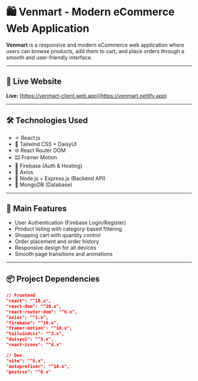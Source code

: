 # 🛍️ Venmart - Modern eCommerce Web Application

**Venmart** is a responsive and modern eCommerce web application where users can browse products, add them to cart, and place orders through a smooth and user-friendly interface.


---

## 🔗 Live Website

**Live:** [https://venmart-client.web.app](https://venmart.netlify.app)

---

## 🛠️ Technologies Used

- ⚛️ React.js  
- 🎨 Tailwind CSS + DaisyUI  
- 🌐 React Router DOM  
- 🎞️ Framer Motion  
- 🔐 Firebase (Auth & Hosting)  
- 🔗 Axios  
- 🧠 Node.js + Express.js (Backend API)  
- 💾 MongoDB (Database)

---

## 🌟 Main Features

- User Authentication (Firebase Login/Register)
- Product listing with category-based filtering
- Shopping cart with quantity control
- Order placement and order history
- Responsive design for all devices
- Smooth page transitions and animations

---

## 📦 Project Dependencies

```json
// Frontend
"react": "^18.x",
"react-dom": "^18.x",
"react-router-dom": "^6.x",
"axios": "^1.x",
"firebase": "^10.x",
"framer-motion": "^10.x",
"tailwindcss": "^3.x",
"daisyui": "^3.x",
"react-icons": "^4.x"

// Dev
"vite": "^5.x",
"autoprefixer": "^10.x",
"postcss": "^8.x"
